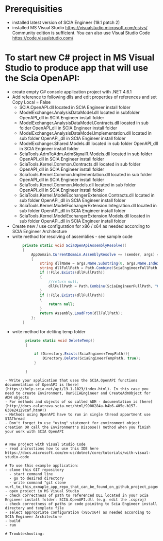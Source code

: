  # Prerequisities
- installed latest version of SCIA Engineer (19.1 patch 2)
- installed MS Visual Studio https://visualstudio.microsoft.com/cs/vs/ Community edition is sufficient. You can also use Visual Studio Code https://code.visualstudio.com/

# To start new C# project in MS Visual Studio to produce app that will use the Scia OpenAPI:
- create empty C# console application project with .NET 4.6.1
- Add reference to following dlls and edit properties of references and set Copy Local = False
   * SCIA.OpenAPI.dll located in SCIA Engineer install folder
   * ModelExchanger.AnalysisDataModel.dll located in subfolder OpenAPI_dll in SCIA Engineer install folder
   * ModelExchanger.AnalysisDataModel.Contracts.dll located in sub folder OpenAPI_dll in SCIA Engineer install folder
   * ModelExchanger.AnalysisDataModel.Implementation.dll located in sub folder OpenAPI_dll in SCIA Engineer install folder
   * ModelExchanger.Shared.Models.dll located in sub folder OpenAPI_dll in SCIA Engineer install folder
   * SciaTools.AdmToAdm.AdmSignalR.Models.dll located in sub folder OpenAPI_dll in SCIA Engineer install folder
   * SciaTools.Kernel.Common.Contracts.dll located in sub folder OpenAPI_dll in SCIA Engineer install folder
   * SciaTools.Kernel.Common.Implementation.dll located in sub folder OpenAPI_dll in SCIA Engineer install folder
   * SciaTools.Kernel.Common.Models.dll located in sub folder OpenAPI_dll in SCIA Engineer install folder
   * SciaTools.Kernel.ModelExchangerExtension.Contracts.dll located in sub folder OpenAPI_dll in SCIA Engineer install folder
   * SciaTools.Kernel.ModelExchangerExtension.Integration.dll located in sub folder OpenAPI_dll in SCIA Engineer install folder
   * SciaTools.Kernel.ModelExchangerExtension.Models.dll located in sub folder OpenAPI_dll in SCIA Engineer install folder
- Create new / use configuration for x86 / x64 as needed according to SCIA Engineer Architecture
- write method for resolving of assemblies - see sample code
```C#
        private static void SciaOpenApiAssemblyResolve()
        {
            AppDomain.CurrentDomain.AssemblyResolve += (sender, args) =>
            {
                string dllName = args.Name.Substring(0, args.Name.IndexOf(",")) + ".dll";
                string dllFullPath = Path.Combine(SciaEngineerFullPath, dllName);
                if (!File.Exists(dllFullPath))
                {
                    //return null;
                    dllFullPath = Path.Combine(SciaEngineerFullPath, "OpenAPI_dll", dllName);
                }
                if (!File.Exists(dllFullPath))
                {
                    return null;
                }
                return Assembly.LoadFrom(dllFullPath);
            };
        }
```
- write method for deliting temp folder
  ``` C#
        private static void DeleteTemp()
        {

            if (Directory.Exists(SciaEngineerTempPath)){
                Directory.Delete(SciaEngineerTempPath, true);
            }

        }
```
- Write your application that uses the SCIA.OpenAPI functions documentation of OpenAPI is [here](https://help.scia.net/api/19.1.1023/index.html). In this case you need to create Environment, RunSCIAEngineer and CreateAdmObject for ADM objects
- For methods and objects of so called ADM - documentation is [here](http://docs.calatrava.scia.net/html/9900284a-b4b6-405e-b157-630e24129caf.htm#!)
- Methods using OpenAPI have to run in single thread appartment use STAThread 
- Don't forget to use "using" statement for environment object creation OR call the Environment's Dispose() method when you finish your work with SCIA OpenAPI


# New project with Visual Studio Code
- read incrustions how to use this IDE here https://docs.microsoft.com/en-us/dotnet/core/tutorials/with-visual-studio-code

# To use this example application:
- clone this GIT repository
  - start command line
  - go to desired directory
  - write command "git clone <url_to_this_exmaple_app_repo_that_can_be_found_on_github_project_page>"
- open project in MS Visual Studio
- check correctness of path to referenced DLL located in your Scia Engineer install folder: SCIA.OpenAPI.dll (e.g. edit the .csproj)
- check correctness of paths in code poinitng to Scia Engineer install directory and template file
- select appropriate configuration (x86/x64) as needed according to SCIA Engineer Architecture
- build
- run

# Troubleshooting: